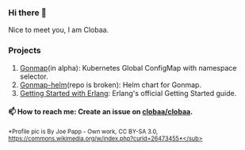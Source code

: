### Hi there 👋
Nice to meet you, I am Clobaa. 

### Projects
1. [Gonmap](https://github.com/clobaa/gonmap)(in alpha):  Kubernetes Global ConfigMap with namespace selector.
2. [Gonmap-helm](https://github.com/clobaa/gonmap-helm)(repo is broken):  Helm chart for Gonmap. 
3. [Getting Started with Erlang](https://github.com/clobaa/erlang-practice): Erlang's official Getting Started guide. 

#### 📫 How to reach me: Create an issue on [clobaa/clobaa](https://github.com/clobaa/clobaa/issues/new). 

<sub>*Profile pic is By Joe Papp - Own work, CC BY-SA 3.0, https://commons.wikimedia.org/w/index.php?curid=26473455*</sub>
